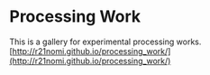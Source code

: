# Processing Work
This is a gallery for experimental processing works.  
[http://r21nomi.github.io/processing_work/](http://r21nomi.github.io/processing_work/)
